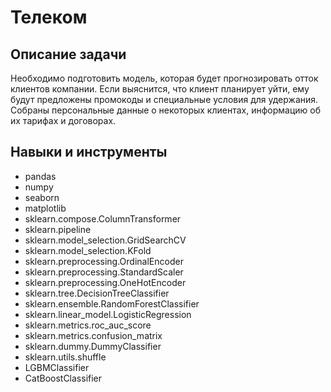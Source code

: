 # Телеком

## Описание задачи

Необходимо подготовить модель, которая будет прогнозировать отток клиентов компании. Если выяснится, что клиент планирует уйти, ему будут предложены промокоды и специальные условия для удержания.
Cобраны персональные данные о некоторых клиентах, информацию об их тарифах и договорах.

## Навыки и инструменты
- pandas
- numpy
- seaborn
- matplotlib
- sklearn.compose.ColumnTransformer
- sklearn.pipeline
- sklearn.model_selection.GridSearchCV
- sklearn.model_selection.KFold
- sklearn.preprocessing.OrdinalEncoder
- sklearn.preprocessing.StandardScaler
- sklearn.preprocessing.OneHotEncoder
- sklearn.tree.DecisionTreeClassifier
- sklearn.ensemble.RandomForestClassifier
- sklearn.linear_model.LogisticRegression
- sklearn.metrics.roc_auc_score
- sklearn.metrics.confusion_matrix
- sklearn.dummy.DummyClassifier
- sklearn.utils.shuffle
- LGBMClassifier
- CatBoostClassifier
